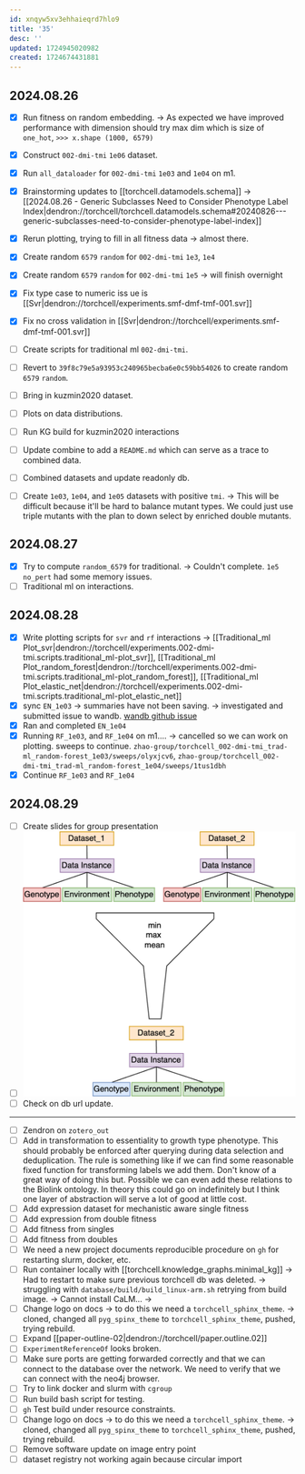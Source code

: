 ```yaml
---
id: xnqyw5xv3ehhaieqrd7hlo9
title: '35'
desc: ''
updated: 1724945020982
created: 1724674431881
---
```

## 2024.08.26

- [x] Run fitness on random embedding. → As expected we have improved performance with dimension should try max dim which is size of `one_hot`, `>>> x.shape (1000, 6579)`
- [x] Construct `002-dmi-tmi` `1e06` dataset.
- [x] Run `all_dataloader` for `002-dmi-tmi` `1e03` and `1e04` on m1.
- [x] Brainstorming updates to [[torchcell.datamodels.schema]] → [[2024.08.26 - Generic Subclasses Need to Consider Phenotype Label Index|dendron://torchcell/torchcell.datamodels.schema#20240826---generic-subclasses-need-to-consider-phenotype-label-index]]
- [x] Rerun plotting, trying to fill in all fitness data → almost there.
- [x] Create random `6579` `random` for `002-dmi-tmi` `1e3`, `1e4`
- [x] Create random `6579` `random` for `002-dmi-tmi` `1e5` → will finish overnight
- [x] Fix type case to numeric iss ue is [[Svr|dendron://torchcell/experiments.smf-dmf-tmf-001.svr]]
- [x] Fix no cross validation in [[Svr|dendron://torchcell/experiments.smf-dmf-tmf-001.svr]]

- [ ] Create scripts for traditional ml `002-dmi-tmi`.

- [ ] Revert to `39f8c79e5a93953c240965becba6e0c59bb54026` to create random `6579` `random`.

- [ ] Bring in kuzmin2020 dataset.
- [ ] Plots on data distributions.
- [ ] Run KG build for kuzmin2020 interactions
- [ ] Update combine to add a `README.md` which can serve as a trace to combined data.
- [ ] Combined datasets and update readonly db.

- [ ] Create `1e03`, `1e04`, and `1e05` datasets with positive `tmi`. → This will be difficult because it'll be hard to balance mutant types. We could just use triple mutants with the plan to down select by enriched double mutants.

## 2024.08.27

- [x] Try to compute `random_6579` for traditional. → Couldn't complete. `1e5` `no_pert` had some memory issues.
- [ ] Traditional ml on interactions.

## 2024.08.28

- [x] Write plotting scripts for `svr` and `rf` interactions → [[Traditional_ml Plot_svr|dendron://torchcell/experiments.002-dmi-tmi.scripts.traditional_ml-plot_svr]], [[Traditional_ml Plot_random_forest|dendron://torchcell/experiments.002-dmi-tmi.scripts.traditional_ml-plot_random_forest]], [[Traditional_ml Plot_elastic_net|dendron://torchcell/experiments.002-dmi-tmi.scripts.traditional_ml-plot_elastic_net]]
- [x] sync `EN_1e03` → summaries have not been saving. → investigated and submitted issue to wandb. [wandb github issue](https://github.com/wandb/wandb/issues/7227)
- [x] Ran and completed `EN_1e04`
- [x] Running `RF_1e03`, and `RF_1e04` on m1.... → cancelled so we can work on plotting. sweeps to continue. `zhao-group/torchcell_002-dmi-tmi_trad-ml_random-forest_1e03/sweeps/olyxjcv6`, `zhao-group/torchcell_002-dmi-tmi_trad-ml_random-forest_1e04/sweeps/1tus1dbh`
- [x] Continue `RF_1e03` and `RF_1e04`

## 2024.08.29

- [ ] Create slides for group presentation
- [ ] ![](./assets/drawio/data-duplication-example-scenario.drawio.png)
- [ ] Check on db url update.

***

- [ ] Zendron on `zotero_out`
- [ ] Add in transformation to essentiality to growth type phenotype. This should probably be enforced after querying during data selection and deduplication. The rule is something like if we can find some reasonable fixed function for transforming labels we add them. Don't know of a great way of doing this but. Possible we can even add these relations to the Biolink ontology. In theory this could go on indefinitely but I think one layer of abstraction will serve a lot of good at little cost.
- [ ] Add expression dataset for mechanistic aware single fitness
- [ ] Add expression from double fitness
- [ ] Add fitness from singles
- [ ] Add fitness from doubles
- [ ] We need a new project documents reproducible procedure on `gh` for restarting slurm, docker, etc.
- [ ] Run container locally with [[torchcell.knowledge_graphs.minimal_kg]] → Had to restart to make sure previous torchcell db was deleted. → struggling with `database/build/build_linux-arm.sh` retrying from build image. → Cannot install CaLM... →
- [ ] Change logo on docs → to do this we need a `torchcell_sphinx_theme`. → cloned, changed all `pyg_spinx_theme` to `torchcell_sphinx_theme`, pushed, trying rebuild.
- [ ] Expand [[paper-outline-02|dendron://torchcell/paper.outline.02]]
- [ ] `ExperimentReferenceOf` looks broken.
- [ ] Make sure ports are getting forwarded correctly and that we can connect to the database over the network. We need to verify that we can connect with the neo4j browser.
- [ ] Try to link docker and slurm with `cgroup`
- [ ] Run build bash script for testing.
- [ ] `gh` Test build under resource constraints.
- [ ] Change logo on docs → to do this we need a `torchcell_sphinx_theme`. → cloned, changed all `pyg_spinx_theme` to `torchcell_sphinx_theme`, pushed, trying rebuild.
- [ ] Remove software update on image entry point
- [ ] dataset registry not working again because circular import
